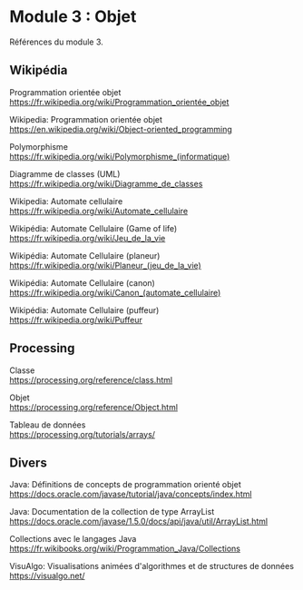 # Module 3 : Objet

Références du module 3.

## Wikipédia

Programmation orientée objet  
https://fr.wikipedia.org/wiki/Programmation_orientée_objet

Wikipedia: Programmation orientée objet  
https://en.wikipedia.org/wiki/Object-oriented_programming

Polymorphisme  
https://fr.wikipedia.org/wiki/Polymorphisme_(informatique)

Diagramme de classes (UML)  
https://fr.wikipedia.org/wiki/Diagramme_de_classes

Wikipedia: Automate cellulaire  
https://fr.wikipedia.org/wiki/Automate_cellulaire

Wikipédia: Automate Cellulaire (Game of life)  
https://fr.wikipedia.org/wiki/Jeu_de_la_vie

Wikipédia: Automate Cellulaire (planeur)  
https://fr.wikipedia.org/wiki/Planeur_(jeu_de_la_vie)

Wikipédia: Automate Cellulaire (canon)  
https://fr.wikipedia.org/wiki/Canon_(automate_cellulaire)

Wikipédia: Automate Cellulaire (puffeur)  
https://fr.wikipedia.org/wiki/Puffeur

## Processing

Classe  
https://processing.org/reference/class.html

Objet  
https://processing.org/reference/Object.html

Tableau de données  
https://processing.org/tutorials/arrays/

## Divers

Java: Définitions de concepts de programmation orienté objet  
https://docs.oracle.com/javase/tutorial/java/concepts/index.html

Java: Documentation de la collection de type ArrayList  
https://docs.oracle.com/javase/1.5.0/docs/api/java/util/ArrayList.html

Collections avec le langages Java  
https://fr.wikibooks.org/wiki/Programmation_Java/Collections

VisuAlgo: Visualisations animées d'algorithmes et de structures de données  
https://visualgo.net/

